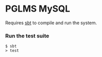 PGLMS MySQL
===========

Requires [sbt] to compile and run the system.

### Run the test suite

    $ sbt
    > test

  [sbt]: http://www.scala-sbt.org/download.html
